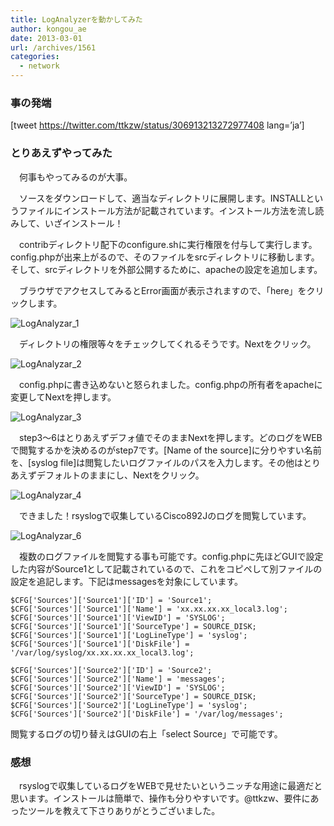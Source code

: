 ```yaml
---
title: LogAnalyzerを動かしてみた
author: kongou_ae
date: 2013-03-01
url: /archives/1561
categories:
  - network
---
```

### 事の発端

[tweet https://twitter.com/ttkzw/status/306913213272977408 lang=&#8217;ja&#8217;]

### とりあえずやってみた

　何事もやってみるのが大事。

　ソースをダウンロードして、適当なディレクトリに展開します。INSTALLというファイルにインストール方法が記載されています。インストール方法を流し読みして、いざインストール！

　contribディレクトリ配下のconfigure.shに実行権限を付与して実行します。config.phpが出来上がるので、そのファイルをsrcディレクトリに移動します。そして、srcディレクトリを外部公開するために、apacheの設定を追加します。

　ブラウザでアクセスしてみるとError画面が表示されますので、「here」をクリックします。

![LogAnalyzar_1][1]

　ディレクトリの権限等々をチェックしてくれるそうです。Nextをクリック。
  
![LogAnalyzar_2][2]

　config.phpに書き込めないと怒られました。config.phpの所有者をapacheに変更してNextを押します。

![LogAnalyzar_3][3]

　step3～6はとりあえずデフォ値でそのままNextを押します。どのログをWEBで閲覧するかを決めるのがstep7です。[Name of the source]に分りやすい名前を、[syslog file]は閲覧したいログファイルのパスを入力します。その他はとりあえずデフォルトのままにし、Nextをクリック。

![LogAnalyzar_4][4]

　できました！rsyslogで収集しているCisco892Jのログを閲覧しています。

![LogAnalyzar_6][5]

　複数のログファイルを閲覧する事も可能です。config.phpに先ほどGUIで設定した内容がSource1として記載されているので、これをコピペして別ファイルの設定を追記します。下記はmessagesを対象にしています。

<pre><code>$CFG['Sources']['Source1']['ID'] = 'Source1';
$CFG['Sources']['Source1']['Name'] = 'xx.xx.xx.xx_local3.log';
$CFG['Sources']['Source1']['ViewID'] = 'SYSLOG';
$CFG['Sources']['Source1']['SourceType'] = SOURCE_DISK;
$CFG['Sources']['Source1']['LogLineType'] = 'syslog';
$CFG['Sources']['Source1']['DiskFile'] = '/var/log/syslog/xx.xx.xx.xx_local3.log';

$CFG['Sources']['Source2']['ID'] = 'Source2';
$CFG['Sources']['Source2']['Name'] = 'messages';
$CFG['Sources']['Source2']['ViewID'] = 'SYSLOG';
$CFG['Sources']['Source2']['SourceType'] = SOURCE_DISK;
$CFG['Sources']['Source2']['LogLineType'] = 'syslog';
$CFG['Sources']['Source2']['DiskFile'] = '/var/log/messages';
</code></pre>

閲覧するログの切り替えはGUIの右上「select Source」で可能です。

### 感想

　rsyslogで収集しているログをWEBで見せたいというニッチな用途に最適だと思います。インストールは簡単で、操作も分りやすいです。@ttkzw、要件にあったツールを教えて下さりありがとうございました。

 [1]: https://aimless.jp/blog/images/logAna1.png
 [2]: https://aimless.jp/blog/images/logAna2.png
 [3]: https://aimless.jp/blog/images/logAna3.png
 [4]: https://aimless.jp/blog/images/logAna4.png
 [5]: https://aimless.jp/blog/images/logAna6.png